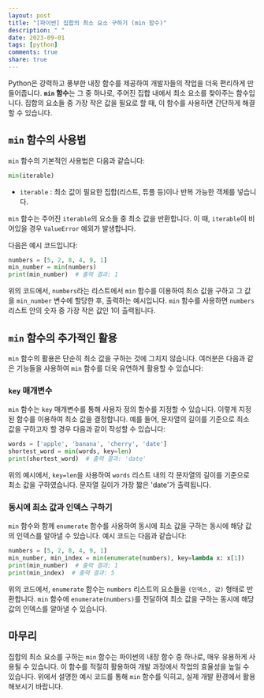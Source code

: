 ```yaml
---
layout: post
title: "[파이썬] 집합의 최소 요소 구하기 (min 함수)"
description: " "
date: 2023-09-01
tags: [python]
comments: true
share: true
---
```


Python은 강력하고 풍부한 내장 함수를 제공하여 개발자들의 작업을 더욱 편리하게 만들어줍니다. **`min` 함수**는 그 중 하나로, 주어진 집합 내에서 최소 요소를 찾아주는 함수입니다. 집합의 요소들 중 가장 작은 값을 필요로 할 때, 이 함수를 사용하면 간단하게 해결할 수 있습니다.

## `min` 함수의 사용법

`min` 함수의 기본적인 사용법은 다음과 같습니다:

```python
min(iterable)
```

- `iterable` : 최소 값이 필요한 집합(리스트, 튜플 등)이나 반복 가능한 객체를 넣습니다.

`min` 함수는 주어진 `iterable`의 요소들 중 최소 값을 반환합니다. 이 때, `iterable`이 비어있을 경우 `ValueError` 예외가 발생합니다.

다음은 예시 코드입니다:

```python
numbers = [5, 2, 8, 4, 9, 1]
min_number = min(numbers)
print(min_number)  # 출력 결과: 1
```

위의 코드에서, `numbers`라는 리스트에서 `min` 함수를 이용하여 최소 값을 구하고 그 값을 `min_number` 변수에 할당한 후, 출력하는 예시입니다. `min` 함수를 사용하면 `numbers` 리스트 안의 숫자 중 가장 작은 값인 1이 출력됩니다.

## `min` 함수의 추가적인 활용

`min` 함수의 활용은 단순히 최소 값을 구하는 것에 그치지 않습니다. 여러분은 다음과 같은 기능들을 사용하여 `min` 함수를 더욱 유연하게 활용할 수 있습니다:

### `key` 매개변수

`min` 함수는 `key` 매개변수를 통해 사용자 정의 함수를 지정할 수 있습니다. 이렇게 지정된 함수를 이용하여 최소 값을 결정합니다. 예를 들어, 문자열의 길이를 기준으로 최소 값을 구하고자 할 경우 다음과 같이 작성할 수 있습니다:

```python
words = ['apple', 'banana', 'cherry', 'date']
shortest_word = min(words, key=len)
print(shortest_word)  # 출력 결과: 'date'
```

위의 예시에서, `key=len`을 사용하여 `words` 리스트 내의 각 문자열의 길이를 기준으로 최소 값을 구하였습니다. 문자열 길이가 가장 짧은 'date'가 출력됩니다.

### 동시에 최소 값과 인덱스 구하기

`min` 함수와 함께 `enumerate` 함수를 사용하여 동시에 최소 값을 구하는 동시에 해당 값의 인덱스를 알아낼 수 있습니다. 예시 코드는 다음과 같습니다:

```python
numbers = [5, 2, 8, 4, 9, 1]
min_number, min_index = min(enumerate(numbers), key=lambda x: x[1])
print(min_number)  # 출력 결과: 1
print(min_index)  # 출력 결과: 5
```

위의 코드에서, `enumerate` 함수는 `numbers` 리스트의 요소들을 `(인덱스, 값)` 형태로 반환합니다. `min` 함수에 `enumerate(numbers)`를 전달하여 최소 값을 구하는 동시에 해당 값의 인덱스를 알아낼 수 있습니다.

## 마무리

집합의 최소 요소를 구하는 `min` 함수는 파이썬의 내장 함수 중 하나로, 매우 유용하게 사용될 수 있습니다. 이 함수를 적절히 활용하여 개발 과정에서 작업의 효율성을 높일 수 있습니다. 위에서 설명한 예시 코드를 통해 `min` 함수를 익히고, 실제 개발 환경에서 활용해보시기 바랍니다.